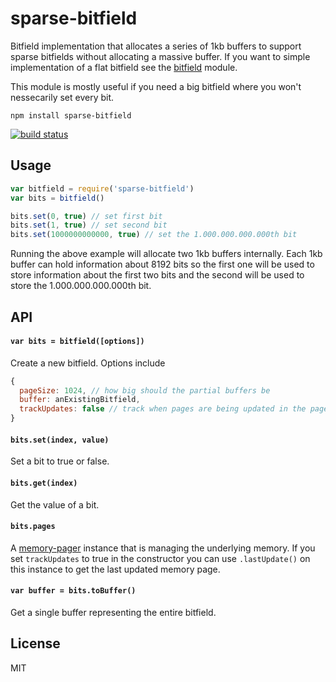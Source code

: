 # sparse-bitfield

Bitfield implementation that allocates a series of 1kb buffers to support sparse bitfields
without allocating a massive buffer. If you want to simple implementation of a flat bitfield
see the [bitfield](https://github.com/fb55/bitfield) module.

This module is mostly useful if you need a big bitfield where you won't nessecarily set every bit.

```
npm install sparse-bitfield
```

[![build status](http://img.shields.io/travis/mafintosh/sparse-bitfield.svg?style=flat)](http://travis-ci.org/mafintosh/sparse-bitfield)

## Usage

``` js
var bitfield = require('sparse-bitfield')
var bits = bitfield()

bits.set(0, true) // set first bit
bits.set(1, true) // set second bit
bits.set(1000000000000, true) // set the 1.000.000.000.000th bit
```

Running the above example will allocate two 1kb buffers internally.
Each 1kb buffer can hold information about 8192 bits so the first one will be used to store information about the first two bits and the second will be used to store the 1.000.000.000.000th bit.

## API

#### `var bits = bitfield([options])`

Create a new bitfield. Options include

``` js
{
  pageSize: 1024, // how big should the partial buffers be
  buffer: anExistingBitfield,
  trackUpdates: false // track when pages are being updated in the pager
}
```

#### `bits.set(index, value)`

Set a bit to true or false.

#### `bits.get(index)`

Get the value of a bit.

#### `bits.pages`

A [memory-pager](https://github.com/mafintosh/memory-pager) instance that is managing the underlying memory.
If you set `trackUpdates` to true in the constructor you can use `.lastUpdate()` on this instance to get the last updated memory page.

#### `var buffer = bits.toBuffer()`

Get a single buffer representing the entire bitfield.

## License

MIT
